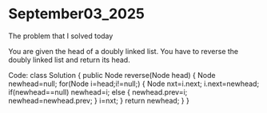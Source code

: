 # September03_2025
The problem that I solved today

You are given the head of a doubly linked list. You have to reverse the doubly linked list and return its head.

Code:
class Solution {
    public Node reverse(Node head) {
        Node newhead=null;
        for(Node i=head;i!=null;)
        {
            Node nxt=i.next;
            i.next=newhead;
            if(newhead==null)
                newhead=i;
            else
            {
                newhead.prev=i;
                newhead=newhead.prev;
            }
            i=nxt;
        }
        return newhead;
    }
}
